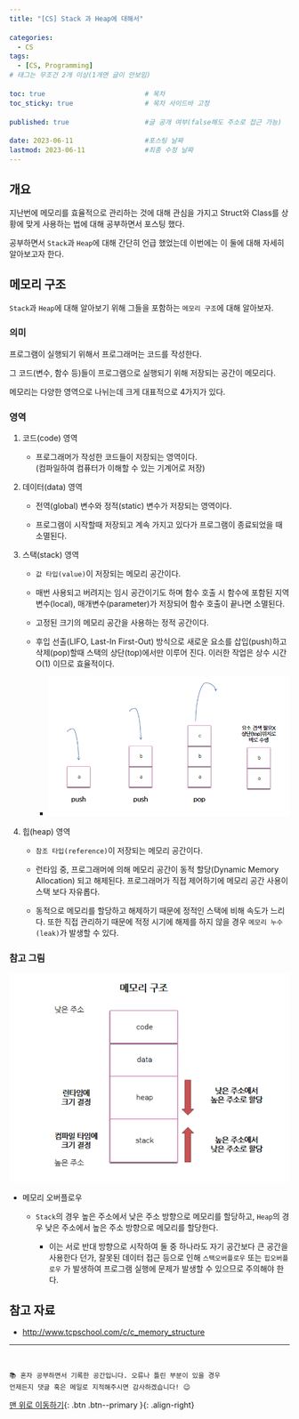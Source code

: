 ```yaml
---
title: "[CS] Stack 과 Heap에 대해서" 

categories:
  - CS
tags:
  - [CS, Programming]
# 태그는 무조건 2개 이상(1개면 글이 안보임)

toc: true                         # 목차
toc_sticky: true                  # 목차 사이드바 고정

published: true                   #글 공개 여부(false해도 주소로 접근 가능)

date: 2023-06-11                  #포스팅 날짜
lastmod: 2023-06-11               #최종 수정 날짜
---
```



## 개요

지난번에 메모리를 효율적으로 관리하는 것에 대해 관심을 가지고 Struct와 
Class를 상황에 맞게 사용하는 법에 대해 공부하면서 포스팅 했다.

공부하면서 `Stack`과 `Heap`에 대해 간단히 언급 했었는데 이번에는 이 둘에 대해 자세히 알아보고자 한다.

## 메모리 구조

`Stack`과 `Heap`에 대해 알아보기 위해 그들을 포함하는 `메모리 구조`에 대해 알아보자.

### 의미
프로그램이 실행되기 위해서 프로그래머는 코드를 작성한다.

그 코드(변수, 함수 등)들이 프로그램으로 실행되기 위해 저장되는 공간이 메모리다.

메모리는 다양한 영역으로 나뉘는데 크게 대표적으로 4가지가 있다.

### 영역

1. 코드(code) 영역
    - 프로그래머가 작성한 코드들이 저장되는 영역이다.     
      (컴파일하여 컴퓨터가 이해할 수 있는 기계어로 저장)

2. 데이터(data) 영역
    - 전역(global) 변수와 정적(static) 변수가 저장되는 영역이다.

    - 프로그램이 시작할때 저장되고 계속 가지고 있다가 프로그램이 종료되었을 때 소멸된다.

3. 스택(stack) 영역
    - `값 타입(value)`이 저장되는 메모리 공간이다. 

    - 매번 사용되고 버려지는 임시 공간이기도 하며 함수 호출 시 
      함수에 포함된 지역변수(local), 매개변수(parameter)가 저장되어
      함수 호출이 끝나면 소멸된다.

    - 고정된 크기의 메모리 공간을 사용하는 정적 공간이다.

    - 후입 선출(LIFO, Last-In First-Out) 방식으로 새로운 요소를 삽입(push)하고 삭제(pop)할때 스택의 상단(top)에서만 이루어 진다. 이러한 작업은 상수 시간 O(1) 이므로 효율적이다.

      - <img src="/assets/images/postImages/StackHeap.png" style="max-width: 100%; height: auto;">

4. 힙(heap) 영역
    - `참조 타입(reference)`이 저장되는 메모리 공간이다.

    - 런타임 중, 프로그래머에 의해 메모리 공간이 동적 할당(Dynamic Memory Allocation) 되고 해제된다. 프로그래머가 직접 제어하기에 메모리 공간 사용이 스택 보다 자유롭다.

    - 동적으로 메모리를 할당하고 해제하기 때문에 정적인 스택에 비해 속도가 느리다. 또한 직접 관리하기 때문에 적정 시기에 해제를 하지 않을 경우 `메모리 누수(leak)`가 발생할 수 있다.


### 참고 그림

<img src="/assets/images/postImages/StackHeap1.png" style="max-width: 100%; height: auto;">

- 메모리 오버플로우

  - `Stack`의 경우 높은 주소에서 낮은 주소 방향으로 메모리를 할당하고, `Heap`의 경우 낮은 주소에서 높은 주소 방향으로 메모리를 할당한다.

    - 이는 서로 반대 방향으로 시작하여 둘 중 하나라도 자기 공간보다 큰 공간을 사용한다 던가, 잘못된 데이터 접근 등으로 인해 `스택오버플로우` 또는 `힙오버플로우` 가 발생하여 프로그램 실행에 문제가 발생할 수 있으므로 주의해야 한다.




## 참고 자료

- http://www.tcpschool.com/c/c_memory_structure


***
<br>

    📚 혼자 공부하면서 기록한 공간입니다. 오류나 틀린 부분이 있을 경우 
    언제든지 댓글 혹은 메일로 지적해주시면 감사하겠습니다! 😉


[맨 위로 이동하기](#){: .btn .btn--primary }{: .align-right}